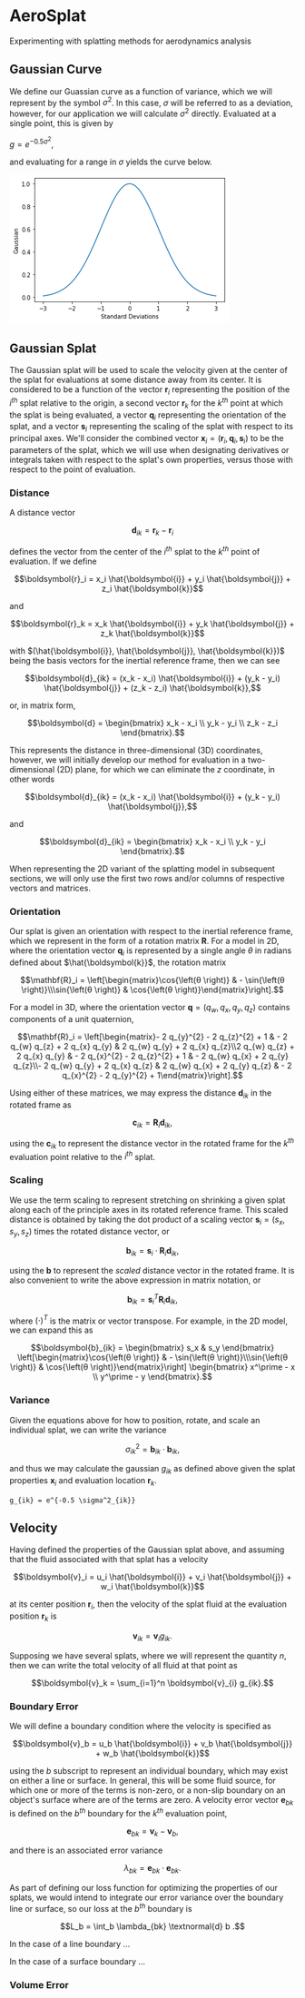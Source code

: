 # AeroSplat
Experimenting with splatting methods for aerodynamics analysis

## Gaussian Curve

We define our Guassian curve as a function of variance, which we will represent by the symbol $\sigma^2$.
In this case, $\sigma$ will be referred to as a deviation, however, for our application we will calculate $\sigma^2$ directly.
Evaluated at a single point, this is given by 

$g = e^{-0.5 \sigma^2}$,

and evaluating for a range in $\sigma$ yields the curve below.

![Gaussian evaluations with respect to $\sigma$](images/gaussian.png)


## Gaussian Splat

The Gaussian splat will be used to scale the velocity given at the center of the splat for evaluations at some distance away from its center.
It is considered to be a function of the vector $\boldsymbol{r}_i$ representing the position of the $i^{th}$ splat relative to the origin, a second vector $\boldsymbol{r}_k$ for the $k^{th}$ point at which the splat is being evaluated, a vector $\boldsymbol{q}_i$ representing the orientation of the splat, and a vector $\boldsymbol{s}_i$ representing the scaling of the splat with respect to its principal axes.
We'll consider the combined vector $\boldsymbol{x}_i = \left( \boldsymbol{r}_i, \boldsymbol{q}_i, \boldsymbol{s}_i \right)$ to be the parameters of the splat, which we will use when designating derivatives or integrals taken with respect to the splat's own properties, versus those with respect to the point of evaluation.

### Distance

A distance vector 

```math
\boldsymbol{d}_{ik} = \boldsymbol{r}_k - \boldsymbol{r}_i
```

defines the vector from the center of the $i^{th}$ splat to the $k^{th}$ point of evaluation.
If we define

```math
\boldsymbol{r}_i = x_i \hat{\boldsymbol{i}} + y_i \hat{\boldsymbol{j}} + z_i \hat{\boldsymbol{k}}
```

and 

```math
\boldsymbol{r}_k = x_k  \hat{\boldsymbol{i}} + y_k \hat{\boldsymbol{j}} + z_k \hat{\boldsymbol{k}}
```

with $(\hat{\boldsymbol{i}}, \hat{\boldsymbol{j}}, \hat{\boldsymbol{k}})$ being the basis vectors for the inertial reference frame, then we can see

```math
\boldsymbol{d}_{ik} = (x_k - x_i) \hat{\boldsymbol{i}} + (y_k - y_i) \hat{\boldsymbol{j}} + (z_k - z_i) \hat{\boldsymbol{k}},
```

or, in matrix form,

```math
\boldsymbol{d} = \begin{bmatrix} x_k - x_i \\ y_k - y_i \\ z_k - z_i \end{bmatrix}.
```

This represents the distance in three-dimensional (3D) coordinates, however, we will initially develop our method for evaluation in a two-dimensional (2D) plane, for which we can eliminate the $z$ coordinate, in other words


```math
\boldsymbol{d}_{ik} = (x_k - x_i) \hat{\boldsymbol{i}} + (y_k - y_i) \hat{\boldsymbol{j}},
```

and 

```math
\boldsymbol{d}_{ik} = \begin{bmatrix} x_k - x_i \\ y_k - y_i \end{bmatrix}.
```

When representing the 2D variant of the splatting model in subsequent sections, we will only use the first two rows and/or columns of respective vectors and matrices.


### Orientation

Our splat is given an orientation with respect to the inertial reference frame, which we represent in the form of a rotation matrix $\mathbf{R}$.
For a model in 2D, where the orientation vector $\boldsymbol{q}_i$ is represented by a single angle $\theta$ in radians defined about $\hat{\boldsymbol{k}}$, the rotation matrix

```math
\mathbf{R}_i =
\left[\begin{matrix}\cos{\left(θ \right)} & - \sin{\left(θ \right)}\\\sin{\left(θ \right)} & \cos{\left(θ \right)}\end{matrix}\right].
```

For a model in 3D, where the orientation vector $\boldsymbol{q}= \left( q_w, q_x, q_y, q_z \right)$ contains components of a unit quaternion,

```math
\mathbf{R}_i = 
\left[\begin{matrix}- 2 q_{y}^{2} - 2 q_{z}^{2} + 1 & - 2 q_{w} q_{z} + 2 q_{x} q_{y} & 2 q_{w} q_{y} + 2 q_{x} q_{z}\\2 q_{w} q_{z} + 2 q_{x} q_{y} & - 2 q_{x}^{2} - 2 q_{z}^{2} + 1 & - 2 q_{w} q_{x} + 2 q_{y} q_{z}\\- 2 q_{w} q_{y} + 2 q_{x} q_{z} & 2 q_{w} q_{x} + 2 q_{y} q_{z} & - 2 q_{x}^{2} - 2 q_{y}^{2} + 1\end{matrix}\right].
```

Using either of these matrices, we may express the distance $\boldsymbol{d}_{ik}$ in the rotated frame as 

```math
\boldsymbol{c}_{ik} = \mathbf{R}_i \boldsymbol{d}_{ik},
```

using the $\boldsymbol{c}_{ik}$ to represent the distance vector in the rotated frame for the $k^{th}$ evaluation point relative to the $i^{th}$ splat.


### Scaling

We use the term scaling to represent stretching on shrinking a given splat along each of the principle axes in its rotated reference frame.
This scaled distance is obtained by taking the dot product of a scaling vector $\boldsymbol{s}_i = \left( s_x, s_y, s_z \right)$ times the rotated distance vector, or

```math
\boldsymbol{b}_{ik} = \boldsymbol{s}_i \cdot \mathbf{R}_i \boldsymbol{d}_{ik},
```

using the $\boldsymbol{b}$ to represent the _scaled_ distance vector in the rotated frame.
It is also convenient to write the above expression in matrix notation, or 

```math
\boldsymbol{b}_{ik} = \boldsymbol{s}_i^T \mathbf{R}_i\boldsymbol{d}_{ik},
```

where $(\cdot)^T$ is the matrix or vector transpose.
For example, in the 2D model, we can expand this as

```math
\boldsymbol{b}_{ik} =
\begin{bmatrix} s_x & s_y \end{bmatrix}
\left[\begin{matrix}\cos{\left(θ \right)} & - \sin{\left(θ \right)}\\\sin{\left(θ \right)} & \cos{\left(θ \right)}\end{matrix}\right]
\begin{bmatrix} x^\prime - x \\ y^\prime - y \end{bmatrix}.
```


### Variance

Given the equations above for how to position, rotate, and scale an individual splat, we can write the variance

```math
\sigma^2_{ik} = \boldsymbol{b}_{ik} \cdot \boldsymbol{b}_{ik},
```

and thus we may calculate the gaussian $g_{ik}$ as defined above given the splat properties $\boldsymbol{x}_i$ and evaluation location $\boldsymbol{r}_k$.

```
g_{ik} = e^{-0.5 \sigma^2_{ik}}
```

## Velocity

Having defined the properties of the Gaussian splat above, and assuming that the fluid associated with that splat has a velocity 

```math
\boldsymbol{v}_i = u_i \hat{\boldsymbol{i}} + v_i \hat{\boldsymbol{j}} + w_i \hat{\boldsymbol{k}}
```

at its center position $\boldsymbol{r}_i$, then the velocity of the splat fluid at the evaluation position $\boldsymbol{r}_k$ is

```math
\boldsymbol{v}_{ik} = \boldsymbol{v}_i g_{ik}.
```

Supposing we have several splats, where we will represent the quantity $n$, then we can write the total velocity of all fluid at that point as

```math
\boldsymbol{v}_k = \sum_{i=1}^n \boldsymbol{v}_{i} g_{ik}.
```

### Boundary Error

We will define a boundary condition where the velocity is specified as

```math
\boldsymbol{v}_b = u_b \hat{\boldsymbol{i}} + v_b \hat{\boldsymbol{j}} + w_b \hat{\boldsymbol{k}}
```

using the $b$ subscript to represent an individual boundary, which may exist on either a line or surface.
In general, this will be some fluid source, for which one or more of the terms is non-zero, or a non-slip boundary on an object's surface where are of the terms are zero.
A velocity error vector $\boldsymbol{e}_{bk}$ is defined on the $b^{th}$ boundary for the $k^{th}$ evaluation point,

```math
\boldsymbol{e}_{bk} = \boldsymbol{v}_k - \boldsymbol{v}_b,
```

and there is an associated error variance

```math
\lambda_{bk} = \boldsymbol{e}_{bk} \cdot \boldsymbol{e}_{bk}.
```

As part of defining our loss function for optimizing the properties of our splats, we would intend to integrate our error variance over the boundary line or surface, so our loss at the $b^{th}$ boundary is

```math
L_b = \int_b \lambda_{bk} \textnormal{d} b .
```

In the case of a line boundary ...

In the case of a surface boundary ...

### Volume Error

